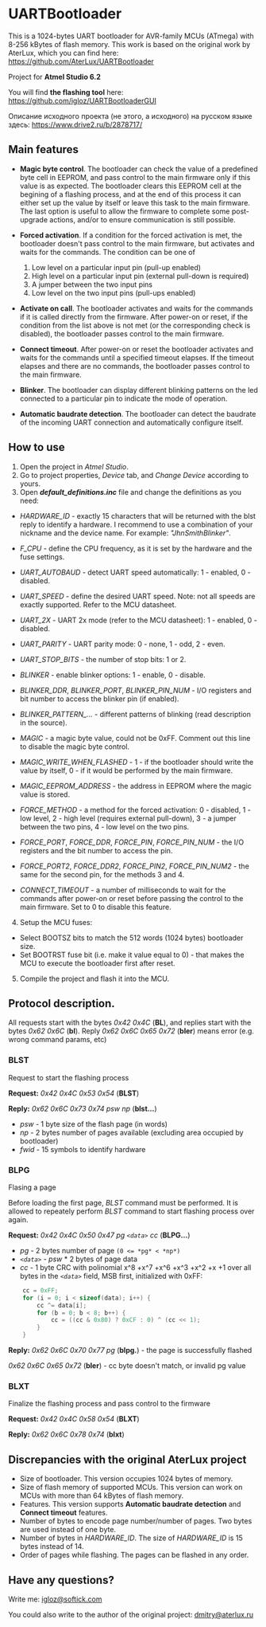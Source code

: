 # UARTBootloader
This is a 1024-bytes UART bootloader for AVR-family MCUs (ATmega) with 8-256 kBytes of flash memory.
This work is based on the original work by AterLux, which you can find here: https://github.com/AterLux/UARTBootloader

Project for **Atmel Studio 6.2**

You will find **the flashing tool** here: https://github.com/igloz/UARTBootloaderGUI

Описание исходного проекта (не этого, а исходного) на русском языке здесь: https://www.drive2.ru/b/2878717/

## Main features

* **Magic byte control**. The bootloader can check the value of a predefined byte cell in EEPROM, and pass control to the main firmware only if this value is as expected.
The bootloader clears this EEPROM cell at the begining of a flashing process, and at the end of this process it can either set up the value by itself or leave this task to the main firmware.
The last option is useful to allow the firmware to complete some post-upgrade actions, and/or to ensure communication is still possible.   

* **Forced activation**. If a condition for the forced activation is met, the bootloader doesn't pass control to the main firmware, but activates and waits for the commands. The condition can be one of
  1. Low level on a particular input pin (pull-up enabled)
  2. High level on a particular input pin (external pull-down is required)
  3. A jumper between the two input pins
  4. Low level on the two input pins (pull-ups enabled)

* **Activate on call**. The bootloader activates and waits for the commands if it is called directly from the firmware. 
After power-on or reset, if the condition from the list above is not met (or the corresponding check is disabled), the bootloader passes control to the main firmware.

* **Connect timeout**. After power-on or reset the bootloader activates and waits for the commands until a specified timeout elapses.
If the timeout elapses and there are no commands, the bootloader passes control to the main firmware.

* **Blinker**. The bootloader can display different blinking patterns on the led connected to a particular pin to indicate the mode of operation.

* **Automatic baudrate detection**. The bootloader can detect the baudrate of the incoming UART connection and automatically configure itself.

## How to use

1. Open the project in *Atmel Studio*.
2. Go to project properties, *Device* tab, and *Change Device* according to yours.
3. Open ***default_definitions.inc*** file and change the definitions as you need:
  * *HARDWARE_ID* - exactly 15 characters that will be returned with the blst reply to identify a hardware. I recommend to use a combination of your nickname and the device name. For example: *"JhnSmithBlinker"*.
  * *F_CPU* - define the CPU frequency, as it is set by the hardware and the fuse settings.
  * *UART_AUTOBAUD* - detect UART speed automatically: 1 - enabled, 0 - disabled.
  * *UART_SPEED* - define the desired UART speed. Note: not all speeds are exactly supported. Refer to the MCU datasheet.
  * *UART_2X* - UART 2x mode (refer to the MCU datasheet): 1 - enabled, 0 - disabled.
  * *UART_PARITY* - UART parity mode: 0 - none, 1 - odd, 2 - even.
  * *UART_STOP_BITS* - the number of stop bits: 1 or 2.
  
  * *BLINKER* - enable blinker options: 1 - enable, 0 - disable.
  * *BLINKER_DDR*, *BLINKER_PORT*, *BLINKER_PIN_NUM* - I/O registers and bit number to access the blinker pin (if enabled).
  * *BLINKER_PATTERN_...* - different patterns of blinking (read description in the source).
  
  * *MAGIC* - a magic byte value, could not be 0xFF. Comment out this line to disable the magic byte control.
  * *MAGIC_WRITE_WHEN_FLASHED* - 1 - if the bootloader should write the value by itself, 0 - if it would be performed by the main firmware.
  * *MAGIC_EEPROM_ADDRESS* - the address in EEPROM where the magic value is stored.

  * *FORCE_METHOD* - a method for the forced activation: 0 - disabled, 1 - low level, 2 - high level (requires external pull-down), 3 - a jumper between the two pins, 4 - low level on the two pins.
  * *FORCE_PORT*, *FORCE_DDR*, *FORCE_PIN*, *FORCE_PIN_NUM* - the I/O registers and the bit number to access the pin.
  * *FORCE_PORT2*, *FORCE_DDR2*, *FORCE_PIN2*, *FORCE_PIN_NUM2* - the same for the second pin, for the methods 3 and 4.

  * *CONNECT_TIMEOUT* - a number of milliseconds to wait for the commands after power-on or reset before passing the control to the main firmware. Set to 0 to disable this feature.
4. Setup the MCU fuses:
  * Select BOOTSZ bits to match the 512 words (1024 bytes) bootloader size.
  * Set BOOTRST fuse bit (i.e. make it value equal to 0) - that makes the MCU to execute the bootloader first after reset.
5. Compile the project and flash it into the MCU.

## Protocol description. 

All requests start with the bytes *0x42 0x4C* (**BL**), and replies start with the bytes *0x62 0x6C* (**bl**).
Reply *0x62 0x6C 0x65 0x72* (**bler**) means error (e.g. wrong command params, etc)
   
### BLST

Request to start the flashing process

**Request:** *0x42 0x4C 0x53 0x54* (**BLST**) 

**Reply:** *0x62 0x6C 0x73 0x74 psw np <fwid>* (**blst...**) 
* *psw* - 1 byte size of the flash page (in words)
* *np* - 2 bytes number of pages available (excluding area occupied by bootloader)
* *fwid* - 15 symbols to identify hardware

### BLPG

Flasing a page

Before loading the first page, *BLST* command must be performed.
It is allowed to repeately perform *BLST* command to start flashing process over again.

**Request:** *0x42 0x4C 0x50 0x47 pg `<data>` cc* (**BLPG...**) 
* *pg* - 2 bytes number of page `(0 <= *pg* < *np*)`
* *`<data>`* - *psw* * 2 bytes of page data 
* *cc* - 1 byte CRC with polinomial x^8 +x^7 +x^6 +x^3 +x^2 +x +1 over all bytes in the *`<data>`* field, MSB first, initialized with 0xFF:
```c         
    cc = 0xFF;
    for (i = 0; i < sizeof(data); i++) {
        cc ^= data[i];
        for (b = 0; b < 8; b++) {
            cc = ((cc & 0x80) ? 0xCF : 0) ^ (cc << 1);
        }
    }
```

**Reply:** *0x62 0x6C 0x70 0x77 pg* (**blpg.**) - the page is successfully flashed

*0x62 0x6C 0x65 0x72* (**bler**) - cc byte doesn't match, or invalid pg value

### BLXT

Finalize the flashing process and pass control to the firmware

**Request:** *0x42 0x4C 0x58 0x54* (**BLXT**) 

**Reply:**  *0x62 0x6C 0x78 0x74* (**blxt**) 

## Discrepancies with the original AterLux project

* Size of bootloader. This version occupies 1024 bytes of memory.
* Size of flash memory of supported MCUs. This version can work on MCUs with more than 64 kBytes of flash memory.
* Features. This version supports **Automatic baudrate detection** and **Connect timeout** features.
* Number of bytes to encode page number/number of pages. Two bytes are used instead of one byte.
* Number of bytes in *HARDWARE_ID*. The size of *HARDWARE_ID* is 15 bytes instead of 14.
* Order of pages while flashing. The pages can be flashed in any order.

## Have any questions?

Write me: igloz@softick.com

You could also write to the author of the original project: dmitry@aterlux.ru
